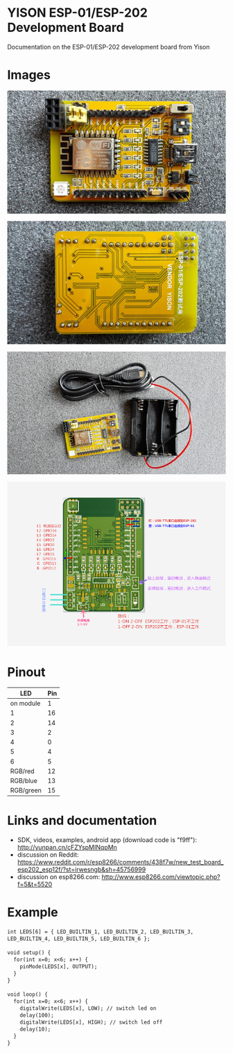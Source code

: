 # YISON ESP-01/ESP-202 Development Board

Documentation on the ESP-01/ESP-202 development board from Yison

# Images

![front](images/front.jpg)

![back](images/back.jpg)

![accessories](images/accessories.jpg)

![schematics](images/schematics.png)


# Pinout

| LED       | Pin |
|-----------|-----|
| on module |   1 |
| 1         |  16 |
| 2         |  14 |
| 3         |   2 |
| 4         |   0 |
| 5         |   4 |
| 6         |   5 |
| RGB/red   |  12 |
| RGB/blue  |  13 |
| RGB/green |  15 |

# Links and documentation

* SDK, videos, examples, android app (download code is "f9ff"): http://yunpan.cn/cFZYspMINqpMn 
* discussion on Reddit: https://www.reddit.com/r/esp8266/comments/438f7w/new_test_board_esp202_esp12f/?st=irwesngb&sh=45756999
* discussion on esp8266.com: http://www.esp8266.com/viewtopic.php?f=5&t=5520

# Example

    int LEDS[6] = { LED_BUILTIN_1, LED_BUILTIN_2, LED_BUILTIN_3, LED_BUILTIN_4, LED_BUILTIN_5, LED_BUILTIN_6 };

    void setup() {
      for(int x=0; x<6; x++) {
        pinMode(LEDS[x], OUTPUT);  
      }
    }

    void loop() {
      for(int x=0; x<6; x++) {
        digitalWrite(LEDS[x], LOW); // switch led on
        delay(100);             
        digitalWrite(LEDS[x], HIGH); // switch led off
        delay(10);             
      }
    }